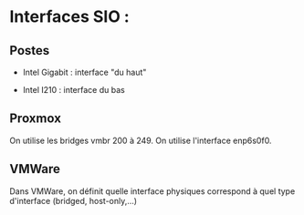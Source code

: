 # Interfaces SIO :

## Postes

- Intel Gigabit : interface "du haut"

- Intel I210 : interface du bas

## Proxmox

On utilise les bridges vmbr 200 à 249.
On utilise l'interface enp6s0f0.

## VMWare

Dans VMWare, on définit quelle interface physiques correspond à quel type d'interface (bridged, host-only,...)
